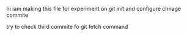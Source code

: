 hi  iam making this file for experiment on git init and configure chnage commite 


try to check third commite  fo git fetch command

